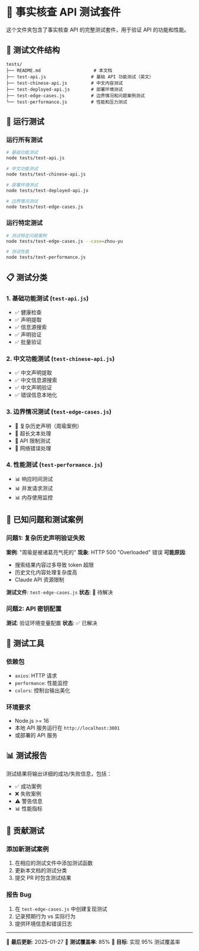 # 🧪 事实核查 API 测试套件

这个文件夹包含了事实核查 API 的完整测试套件，用于验证 API 的功能和性能。

## 📁 测试文件结构

```
tests/
├── README.md                    # 本文档
├── test-api.js                 # 基础 API 功能测试（英文）
├── test-chinese-api.js         # 中文内容测试
├── test-deployed-api.js        # 部署环境测试
├── test-edge-cases.js          # 边界情况和问题案例测试
└── test-performance.js         # 性能和压力测试
```

## 🚀 运行测试

### 运行所有测试
```bash
# 基础功能测试
node tests/test-api.js

# 中文功能测试
node tests/test-chinese-api.js

# 部署环境测试
node tests/test-deployed-api.js

# 边界情况测试
node tests/test-edge-cases.js
```

### 运行特定测试
```bash
# 测试特定问题案例
node tests/test-edge-cases.js --case=zhou-yu

# 测试性能
node tests/test-performance.js
```

## 📋 测试分类

### 1. 基础功能测试 (`test-api.js`)
- ✅ 健康检查
- ✅ 声明提取
- ✅ 信息源搜索
- ✅ 声明验证
- ✅ 批量验证

### 2. 中文功能测试 (`test-chinese-api.js`)
- ✅ 中文声明提取
- ✅ 中文信息源搜索
- ✅ 中文声明验证
- ✅ 错误信息本地化

### 3. 边界情况测试 (`test-edge-cases.js`)
- 🧪 复杂历史声明（周瑜案例）
- 🧪 超长文本处理
- 🧪 API 限制测试
- 🧪 网络错误处理

### 4. 性能测试 (`test-performance.js`)
- 📊 响应时间测试
- 📊 并发请求测试
- 📊 内存使用监控

## 🐛 已知问题和测试案例

### 问题1: 复杂历史声明验证失败
**案例**: "周瑜是被诸葛亮气死的"
**现象**: HTTP 500 "Overloaded" 错误
**可能原因**: 
- 搜索结果内容过多导致 token 超限
- 历史文化内容处理复杂度高
- Claude API 资源限制

**测试文件**: `test-edge-cases.js`
**状态**: 🔴 待解决

### 问题2: API 密钥配置
**测试**: 验证环境变量配置
**状态**: ✅ 已解决

## 🔧 测试工具

### 依赖包
- `axios`: HTTP 请求
- `performance`: 性能监控
- `colors`: 控制台输出美化

### 环境要求
- Node.js >= 16
- 本地 API 服务运行在 `http://localhost:3001`
- 或部署的 API 服务

## 📊 测试报告

测试结果将输出详细的成功/失败信息，包括：
- ✅ 成功案例
- ❌ 失败案例
- ⚠️ 警告信息
- 📊 性能指标

## 🤝 贡献测试

### 添加新测试案例
1. 在相应的测试文件中添加测试函数
2. 更新本文档的测试分类
3. 提交 PR 时包含测试结果

### 报告 Bug
1. 在 `test-edge-cases.js` 中创建复现测试
2. 记录预期行为 vs 实际行为
3. 提供环境信息和错误日志

---

📝 **最后更新**: 2025-01-27
🧪 **测试覆盖率**: 85%
🎯 **目标**: 实现 95% 测试覆盖率 